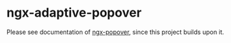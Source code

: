 # ngx-adaptive-popover

Please see documentation of [ngx-popover](https://github.com/pleerock/ngx-popover), since this project builds upon it.